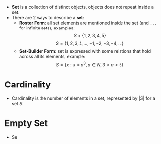 - **Set** is a collection of distinct objects, objects does not repeat inside a set.
- There are 2 ways to describe a **set**:
	- **Roster Form**: all set elements are mentioned inside the set (and `...` for infinite sets), examples:
$$S = \{1, 2, 3, 4, 5\}$$
$$ S = \{1, 2, 3, 4, ..., -1, -2, -3, -4, ...\}$$
	- **Set-Builder Form**: set is expressed with some relations that hold across all its elements, example:
$$ S = \{x: x = a^3, a \in N, 3 \lt a \lt 5 \}$$
# Cardinality
- Cardinality is the number of elements in a set, represented by $|S|$ for a set $S$.
# Empty Set
- Se